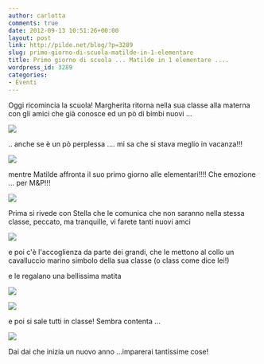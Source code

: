 ```yaml
---
author: carlotta
comments: true
date: 2012-09-13 10:51:26+00:00
layout: post
link: http://pilde.net/blog/?p=3289
slug: primo-giorno-di-scuola-matilde-in-1-elementare
title: Primo giorno di scuola ... Matilde in 1 elementare ....
wordpress_id: 3289
categories:
- Eventi
---
```


Oggi ricomincia la scuola! Margherita ritorna nella sua classe alla materna con gli amici che già conosce ed un pò di bimbi nuovi ...

![](http://pilde.net/blog/wp-content/uploads/2012/11/scuola_marghe.jpg)


.. anche se è un pò perplessa .... mi sa che si stava meglio in vacanza!!!

![](http://pilde.net/blog/wp-content/uploads/2012/11/scuola_marghe21.jpg)




mentre Matilde affronta il suo primo giorno alle elementari!!!! Che emozione ... per M&P!!!

![](http://pilde.net/blog/wp-content/uploads/2012/11/MPmati.jpg)




Prima si rivede con Stella che le comunica che non saranno nella stessa classe, peccato, ma tranquille, vi farete tanti nuovi amci

![](http://pilde.net/blog/wp-content/uploads/2012/11/conStella.jpg)




e poi c'è l'accoglienza da parte dei grandi, che le mettono al collo un cavalluccio marino simbolo della sua classe (o class come dice lei!)


 e le regalano una bellissima matita

![](http://pilde.net/blog/wp-content/uploads/2012/11/benvenuta_mati.jpg)




![](http://pilde.net/blog/wp-content/uploads/2012/11/benvenuti_scuola.jpg)




e poi si sale tutti in classe! Sembra contenta ...

![](http://pilde.net/blog/wp-content/uploads/2012/11/banco.jpg)




Dai dai che inizia un nuovo anno ...imparerai tantissime cose!
